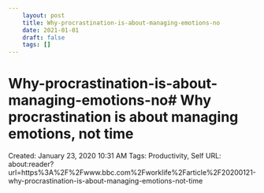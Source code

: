 ```yaml
---
 	layout: post
 	title: Why-procrastination-is-about-managing-emotions-no
 	date: 2021-01-01
 	draft: false
 	tags: []
---
```


# Why-procrastination-is-about-managing-emotions-no# Why procrastination is about managing emotions, not time
Created: January 23, 2020 10:31 AM
Tags: Productivity, Self
URL: about:reader?url=https%3A%2F%2Fwww.bbc.com%2Fworklife%2Farticle%2F20200121-why-procrastination-is-about-managing-emotions-not-time
